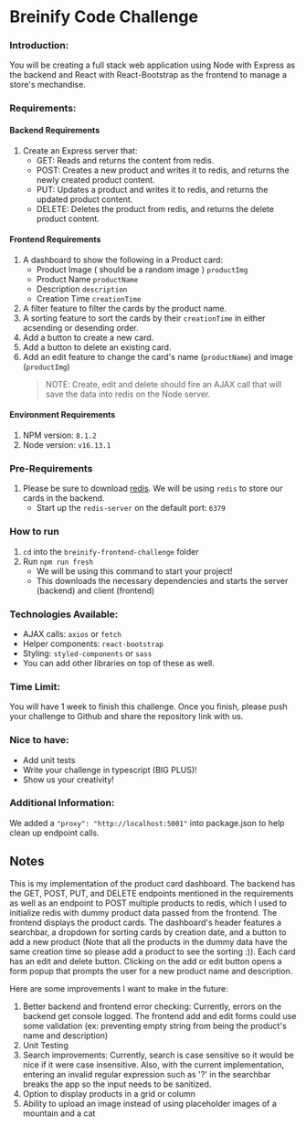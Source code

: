 # Breinify Code Challenge

### Introduction:

You will be creating a full stack web application using Node with Express as the backend and React with React-Bootstrap as the frontend to manage a store's mechandise.

### Requirements:

#### Backend Requirements

1. Create an Express server that:
    - GET: Reads and returns the content from redis.
    - POST: Creates a new product and writes it to redis, and returns the newly created product content.
    - PUT: Updates a product and writes it to redis, and returns the updated product content.
    - DELETE: Deletes the product from redis, and returns the delete product content.

#### Frontend Requirements

1. A dashboard to show the following in a Product card:
    - Product Image ( should be a random image ) `productImg`
    - Product Name `productName`
    - Description `description`
    - Creation Time `creationTime`
2. A filter feature to filter the cards by the product name.
3. A sorting feature to sort the cards by their `creationTime` in either acsending or desending order.
4. Add a button to create a new card.
5. Add a button to delete an existing card.
6. Add an edit feature to change the card's name (`productName`) and image (`productImg`)
    > NOTE: Create, edit and delete should fire an AJAX call that will save the data into redis on the Node server.

#### Environment Requirements
1. NPM version: `8.1.2`
2. Node version: `v16.13.1`

### Pre-Requirements

1. Please be sure to download [redis](https://download.redis.io/releases/redis-5.0.14.tar.gz). We will be using `redis` to store our cards in the backend.
    - Start up the `redis-server` on the default port: `6379`

### How to run
1. `cd` into the `breinify-frontend-challenge` folder
2. Run `npm run fresh` 
    - We will be using this command to start your project!
    - This downloads the necessary dependencies and starts the server (backend) and client (frontend)

### Technologies Available:

-   AJAX calls: `axios` or `fetch`
-   Helper components: `react-bootstrap`
-   Styling: `styled-components` or `sass`
-   You can add other libraries on top of these as well.

### Time Limit:

You will have 1 week to finish this challenge. Once you finish, please push your challenge to Github and share the repository link with us.

### Nice to have:

* Add unit tests
* Write your challenge in typescript (BIG PLUS)!
* Show us your creativity! 

### Additional Information:

We added a `"proxy": "http://localhost:5001"` into package.json to help clean up endpoint calls.

## Notes
This is my implementation of the product card dashboard. The backend has the GET, POST, PUT, and DELETE endpoints mentioned in the requirements
as well as an endpoint to POST multiple products to redis, which I used to initialize redis with dummy product data passed from the frontend.
The frontend displays the product cards. The dashboard's header features a searchbar, a dropdown for sorting cards by creation date, and a button to add a new product (Note that all the products in the dummy data have the same creation time so please add a product to see the sorting :)). Each card has an edit and delete button. Clicking on the add or edit button opens a form popup that prompts the user for a new product name and description.

Here are some improvements I want to make in the future:
1. Better backend and frontend error checking: Currently, errors on the backend get console logged. The frontend add and edit forms could use some validation (ex: preventing empty string from being the product's name and description)
2. Unit Testing
3. Search improvements: Currently, search is case sensitive so it would be nice if it were case insensitive. Also, with the current implementation, entering an invalid regular expression such as '?' in the searchbar breaks the app so the input needs to be sanitized.
4. Option to display products in a grid or column
5. Ability to upload an image instead of using placeholder images of a mountain and a cat